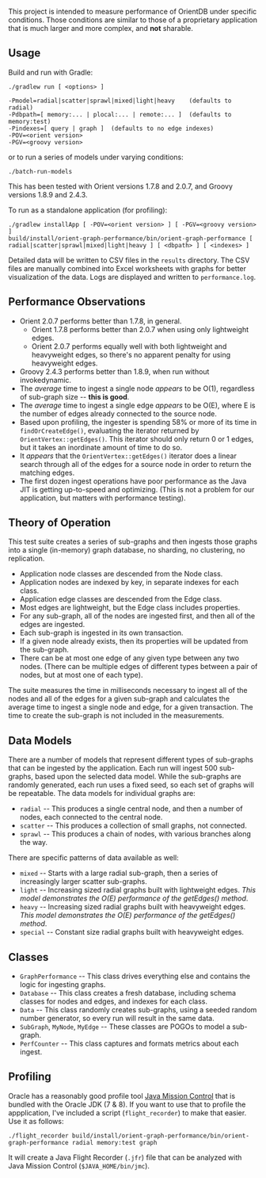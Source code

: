 This project is intended to measure performance of OrientDB under specific conditions. Those conditions are similar to those of a proprietary application that is much larger and more complex, and **not** sharable.

## Usage

Build and run with Gradle:

    ./gradlew run [ <options> ]

    -Pmodel=radial|scatter|sprawl|mixed|light|heavy    (defaults to radial)
    -Pdbpath=[ memory:... | plocal:... | remote:... ]  (defaults to memory:test)
    -Pindexes=[ query | graph ]  (defaults to no edge indexes)
    -POV=<orient version>
    -PGV=<groovy version>

or to run a series of models under varying conditions:

    ./batch-run-models

This has been tested with Orient versions 1.7.8 and 2.0.7, and Groovy versions 1.8.9 and 2.4.3.

To run as a standalone application (for profiling):

    ./gradlew installApp [ -POV=<orient version> ] [ -PGV=<groovy version> ]
    build/install/orient-graph-performance/bin/orient-graph-performance [ radial|scatter|sprawl|mixed|light|heavy ] [ <dbpath> ] [ <indexes> ]

Detailed data will be written to CSV files in the `results` directory.  The CSV files are manually combined into 
Excel worksheets with graphs for better visualization of the data. Logs are displayed and written to `performance.log`.

## Performance Observations

- Orient 2.0.7 performs better than 1.7.8, in general.
  - Orient 1.7.8 performs better than 2.0.7 when using only lightweight edges.
  - Orient 2.0.7 performs equally well with both lightweight and heavyweight edges, so there's no apparent penalty for using heavyweight edges.
- Groovy 2.4.3 performs better than 1.8.9, when run without invokedynamic.
- The *average* time to ingest a single node *appears* to be O(1), regardless of sub-graph size -- **this is good**.
- The *average* time to ingest a single edge *appears* to be O(E), where E is the number of edges already connected to the source node.
- Based upon profiling, the ingester is spending 58% or more of its time in `findOrCreateEdge()`, 
  evaluating the iterator returned by `OrientVertex::getEdges()`. This iterator should only return 
  0 or 1 edges, but it takes an inordinate amount of time to do so. 
- It *appears* that the `OrientVertex::getEdges()` iterator does a linear search through all of the edges for a source node in order to return the matching edges.
- The first dozen ingest operations have poor performance as the Java JIT is getting up-to-speed and optimizing. (This is not a problem for our application, but matters with performance testing).

## Theory of Operation

This test suite creates a series of sub-graphs and then ingests those graphs 
into a single (in-memory) graph database, no sharding, no clustering, no replication.

- Application node classes are descended from the Node class.
- Application nodes are indexed by key, in separate indexes for each class.
- Application edge classes are descended from the Edge class.
- Most edges are lightweight, but the Edge class includes properties.
- For any sub-graph, all of the nodes are ingested first, and then all of the edges are ingested.
- Each sub-graph is ingested in its own transaction.
- If a given node already exists, then its properties will be updated from the sub-graph.
- There can be at most one edge of any given type between any two nodes. 
  (There can be multiple edges of different types between a pair of nodes, but at most one of each type).

The suite measures the time in milliseconds necessary to ingest all of the nodes and 
all of the edges for a given sub-graph and calculates the average time to ingest 
a single node and edge, for a given transaction. The time to create the sub-graph is not included in the measurements.

## Data Models

There are a number of models that represent different types of sub-graphs that can be ingested by the application. Each run will ingest 500 sub-graphs, based upon the selected data model. While the sub-graphs are randomly generated, each run uses a fixed seed, so each set of graphs will be repeatable. The data models for individual graphs are:

- `radial` -- This produces a single central node, and then a number of nodes, each connected to the central node.
- `scatter` -- This produces a collection of small graphs, not connected.
- `sprawl` -- This produces a chain of nodes, with various branches along the way.
 
 There are specific patterns of data available as well:
 
- `mixed` -- Starts with a large radial sub-graph, then a series of increasingly larger scatter sub-graphs.
- `light` -- Increasing sized radial graphs built with lightweight edges.
  *This model demonstrates the O(E) performance of the getEdges() method*.
- `heavy` -- Increasing sized radial graphs built with heavyweight edges.
  *This model demonstrates the O(E) performance of the getEdges() method*.
- `special` -- Constant size radial graphs built with heavyweight edges.

## Classes

- `GraphPerformance` -- This class drives everything else and contains the logic for ingesting graphs.
- `Database` -- This class creates a fresh database, including schema classes for nodes and edges, and indexes for each class.
- `Data` -- This class randomly creates sub-graphs, using a seeded random number generator, so every run will result in the same data.
- `SubGraph`, `MyNode`, `MyEdge` -- These classes are POGOs to model a sub-graph.
- `PerfCounter` -- This class captures and formats metrics about each ingest.
    
## Profiling

Oracle has a reasonably good profile tool [Java Mission Control](http://www.oracle.com/technetwork/java/javaseproducts/mission-control/java-mission-control-1998576.html) that is bundled with the Oracle JDK (7 & 8). If you want to use that to profile the appplication, I've included a script (`flight_recorder`) to make that easier. Use it as follows:

    ./flight_recorder build/install/orient-graph-performance/bin/orient-graph-performance radial memory:test graph

It will create a Java Flight Recorder (`.jfr`) file that can be analyzed with Java Mission Control (`$JAVA_HOME/bin/jmc`).